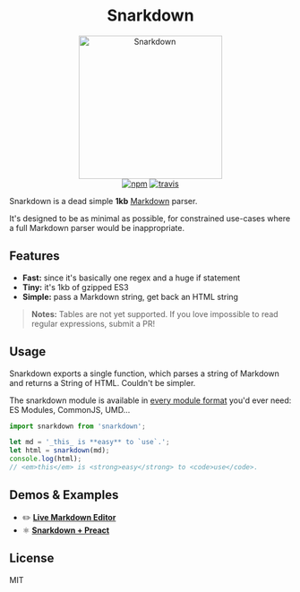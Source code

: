 <h1 align="center">Snarkdown</h1>

<p align="center">
  <img src="https://cdn.jsdelivr.net/emojione/assets/svg/1f63c.svg" width="256" height="256" alt="Snarkdown">
  <br>
  <a href="https://www.npmjs.org/package/snarkdown"><img src="https://img.shields.io/npm/v/snarkdown.svg?style=flat" alt="npm"></a> <a href="https://travis-ci.org/developit/snarkdown"><img src="https://travis-ci.org/developit/snarkdown.svg?branch=master" alt="travis"></a>
</p>


Snarkdown is a dead simple **1kb** [Markdown] parser.

It's designed to be as minimal as possible, for constrained use-cases where a full Markdown parser would be inappropriate.


## Features

- **Fast:** since it's basically one regex and a huge if statement
- **Tiny:** it's 1kb of gzipped ES3
- **Simple:** pass a Markdown string, get back an HTML string

> **Notes:** Tables are not yet supported. If you love impossible to read regular expressions, submit a PR!


## Usage

Snarkdown exports a single function, which parses a string of Markdown and returns a String of HTML. Couldn't be simpler.

The snarkdown module is available in [every module format](https://unpkg.com/snarkdown/dist/) you'd ever need: ES Modules, CommonJS, UMD...

```js
import snarkdown from 'snarkdown';

let md = '_this_ is **easy** to `use`.';
let html = snarkdown(md);
console.log(html);
// <em>this</em> is <strong>easy</strong> to <code>use</code>.
```


## Demos & Examples

- ✏️ [**Live Markdown Editor**](http://jsfiddle.net/developit/828w6t1x/)
- ⚛️ [**Snarkdown + Preact**](https://jsfiddle.net/developit/safybf14/embedded/result,js,css,resources/)

## License

MIT


[Markdown]: http://daringfireball.net/projects/markdown/
